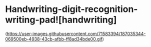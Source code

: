 # Handwriting-digit-recognition-writing-pad![handwriting]

(https://user-images.githubusercontent.com/71583394/187035344-069500eb-4938-43cb-afbb-ff8ad34bde00.gif)
